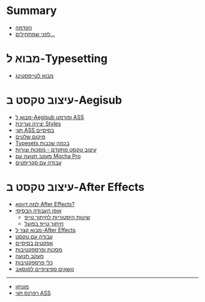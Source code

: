 # Summary

- [הקדמה](preface.md)
- [לפני שמתחילים...](before_we_begin.md)

# מבוא ל-Typesetting

- [מבוא לטייפסטינג](./intro-to-typesetting.md)

# עיצוב טקסט ב-Aegisub

- [מבוא ל-Aegisub ופורמט ASS]()
- [יצירה ועריכת Styles]()
- [תגי ASS בסיסיים]()
- [מיקום שלטים]()
- [Typesets בכמה שכבות]()
- [עיצוב טקסט מתקדם - מסכות וצורות]()
- [מעקב תנועה עם Mocha Pro]()
- [עבודה עם סקריפטים]()

# עיצוב טקסט ב-After Effects

- [למה דווקא After Effects?]()
- [אופן העבודה הבסיסי](afx/basic_workflow.md)
  - [שיטות היסטוריות לחיתוך טייפ](afx/typecutting_methods.md)
  - [חיתוך טייפ בפועל](afx/typecutting_guide.md)
- [מבוא קצר ל-After Effects]()
- [עבודה עם טקסט]()
- [אפקטים בסיסיים]()
- [מסכות ופרספקטיבות]()
- [מעקב תנועה]()
- [כלי פרספקטיבות]()
- [נושאים ספיציפיים לפנסאב]()

---

- [מונחון](glossary.md)
- [רפרנס תגי ASS](ass_tag_reference.md)